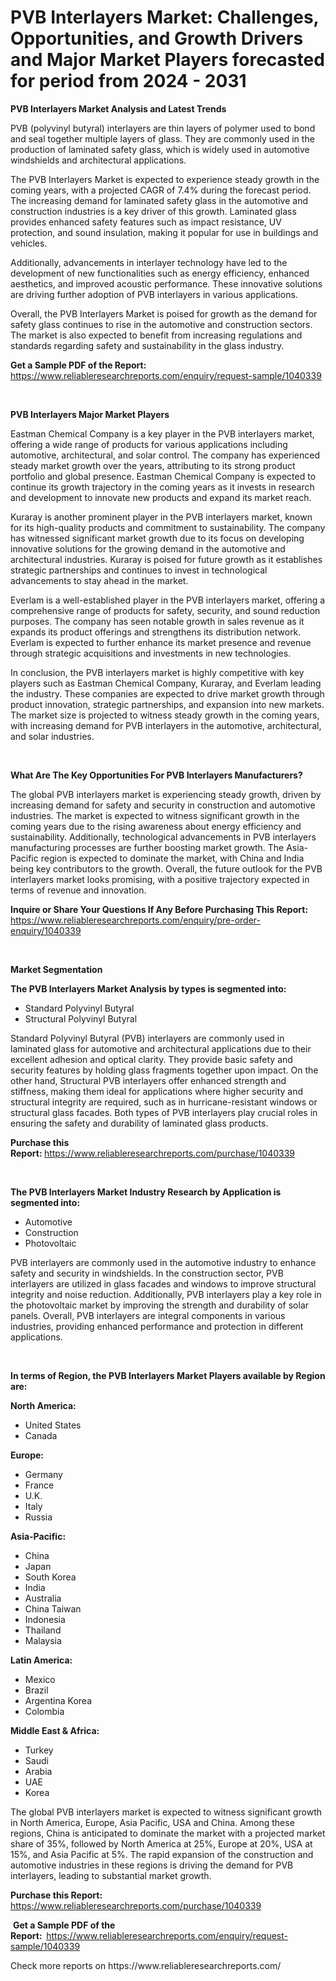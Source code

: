 <p><h1>PVB Interlayers Market: Challenges, Opportunities, and Growth Drivers and Major Market Players forecasted for period from 2024 - 2031</h1></p><p><strong>PVB Interlayers Market Analysis and Latest Trends</strong></p>
<p><p>PVB (polyvinyl butyral) interlayers are thin layers of polymer used to bond and seal together multiple layers of glass. They are commonly used in the production of laminated safety glass, which is widely used in automotive windshields and architectural applications.</p><p>The PVB Interlayers Market is expected to experience steady growth in the coming years, with a projected CAGR of 7.4% during the forecast period. The increasing demand for laminated safety glass in the automotive and construction industries is a key driver of this growth. Laminated glass provides enhanced safety features such as impact resistance, UV protection, and sound insulation, making it popular for use in buildings and vehicles.</p><p>Additionally, advancements in interlayer technology have led to the development of new functionalities such as energy efficiency, enhanced aesthetics, and improved acoustic performance. These innovative solutions are driving further adoption of PVB interlayers in various applications.</p><p>Overall, the PVB Interlayers Market is poised for growth as the demand for safety glass continues to rise in the automotive and construction sectors. The market is also expected to benefit from increasing regulations and standards regarding safety and sustainability in the glass industry.</p></p>
<p><strong>Get a Sample PDF of the Report:&nbsp;</strong> <a href="https://www.reliableresearchreports.com/enquiry/request-sample/1040339">https://www.reliableresearchreports.com/enquiry/request-sample/1040339</a></p>
<p>&nbsp;</p>
<p><strong>PVB Interlayers Major Market Players</strong></p>
<p><p>Eastman Chemical Company is a key player in the PVB interlayers market, offering a wide range of products for various applications including automotive, architectural, and solar control. The company has experienced steady market growth over the years, attributing to its strong product portfolio and global presence. Eastman Chemical Company is expected to continue its growth trajectory in the coming years as it invests in research and development to innovate new products and expand its market reach.</p><p>Kuraray is another prominent player in the PVB interlayers market, known for its high-quality products and commitment to sustainability. The company has witnessed significant market growth due to its focus on developing innovative solutions for the growing demand in the automotive and architectural industries. Kuraray is poised for future growth as it establishes strategic partnerships and continues to invest in technological advancements to stay ahead in the market.</p><p>Everlam is a well-established player in the PVB interlayers market, offering a comprehensive range of products for safety, security, and sound reduction purposes. The company has seen notable growth in sales revenue as it expands its product offerings and strengthens its distribution network. Everlam is expected to further enhance its market presence and revenue through strategic acquisitions and investments in new technologies.</p><p>In conclusion, the PVB interlayers market is highly competitive with key players such as Eastman Chemical Company, Kuraray, and Everlam leading the industry. These companies are expected to drive market growth through product innovation, strategic partnerships, and expansion into new markets. The market size is projected to witness steady growth in the coming years, with increasing demand for PVB interlayers in the automotive, architectural, and solar industries.</p></p>
<p>&nbsp;</p>
<p><strong>What Are The Key Opportunities For PVB Interlayers Manufacturers?</strong></p>
<p><p>The global PVB interlayers market is experiencing steady growth, driven by increasing demand for safety and security in construction and automotive industries. The market is expected to witness significant growth in the coming years due to the rising awareness about energy efficiency and sustainability. Additionally, technological advancements in PVB interlayers manufacturing processes are further boosting market growth. The Asia-Pacific region is expected to dominate the market, with China and India being key contributors to the growth. Overall, the future outlook for the PVB interlayers market looks promising, with a positive trajectory expected in terms of revenue and innovation.</p></p>
<p><strong>Inquire or Share Your Questions If Any Before Purchasing This Report:</strong> <a href="https://www.reliableresearchreports.com/enquiry/pre-order-enquiry/1040339">https://www.reliableresearchreports.com/enquiry/pre-order-enquiry/1040339</a></p>
<p>&nbsp;</p>
<p><strong>Market Segmentation</strong></p>
<p><strong>The PVB Interlayers Market Analysis by types is segmented into:</strong></p>
<p><ul><li>Standard Polyvinyl Butyral</li><li>Structural Polyvinyl Butyral</li></ul></p>
<p><p>Standard Polyvinyl Butyral (PVB) interlayers are commonly used in laminated glass for automotive and architectural applications due to their excellent adhesion and optical clarity. They provide basic safety and security features by holding glass fragments together upon impact. On the other hand, Structural PVB interlayers offer enhanced strength and stiffness, making them ideal for applications where higher security and structural integrity are required, such as in hurricane-resistant windows or structural glass facades. Both types of PVB interlayers play crucial roles in ensuring the safety and durability of laminated glass products.</p></p>
<p><strong>Purchase this Report:&nbsp;</strong><a href="https://www.reliableresearchreports.com/purchase/1040339">https://www.reliableresearchreports.com/purchase/1040339</a></p>
<p>&nbsp;</p>
<p><strong>The PVB Interlayers Market Industry Research by Application is segmented into:</strong></p>
<p><ul><li>Automotive</li><li>Construction</li><li>Photovoltaic</li></ul></p>
<p><p>PVB interlayers are commonly used in the automotive industry to enhance safety and security in windshields. In the construction sector, PVB interlayers are utilized in glass facades and windows to improve structural integrity and noise reduction. Additionally, PVB interlayers play a key role in the photovoltaic market by improving the strength and durability of solar panels. Overall, PVB interlayers are integral components in various industries, providing enhanced performance and protection in different applications.</p></p>
<p>&nbsp;</p>
<p><strong>In terms of Region, the PVB Interlayers Market Players available by Region are:</strong></p>
<p>
    <p> <strong> North America: </strong>
        <ul>
            <li>United States</li>
            <li>Canada</li>
        </ul>
        </p> 
    <p> <strong> Europe: </strong>
        <ul>
            <li>Germany</li>
            <li>France</li>
            <li>U.K.</li>
            <li>Italy</li>
            <li>Russia</li>
        </ul>
        </p> 
    <p> <strong> Asia-Pacific: </strong>
        <ul>
            <li>China</li>
            <li>Japan</li>
            <li>South Korea</li>
            <li>India</li>
            <li>Australia</li>
            <li>China Taiwan</li>
            <li>Indonesia</li>
            <li>Thailand</li>
            <li>Malaysia</li>
        </ul>
        </p> 
    <p> <strong> Latin America: </strong>
        <ul>
            <li>Mexico</li>
            <li>Brazil</li>
            <li>Argentina Korea</li>
            <li>Colombia</li>
        </ul>
        </p> 
    <p> <strong> Middle East & Africa: </strong>
        <ul>
            <li>Turkey</li>
            <li>Saudi</li>
            <li>Arabia</li>
            <li>UAE</li>
            <li>Korea</li>
        </ul>
    </p>
    </p>
<p><p>The global PVB interlayers market is expected to witness significant growth in North America, Europe, Asia Pacific, USA and China. Among these regions, China is anticipated to dominate the market with a projected market share of 35%, followed by North America at 25%, Europe at 20%, USA at 15%, and Asia Pacific at 5%. The rapid expansion of the construction and automotive industries in these regions is driving the demand for PVB interlayers, leading to substantial market growth.</p></p>
<p><strong>Purchase this Report: </strong><a href="https://www.reliableresearchreports.com/purchase/1040339">https://www.reliableresearchreports.com/purchase/1040339</a></p>
<p>&nbsp;<strong>Get a Sample PDF of the Report:&nbsp;&nbsp;</strong><a href="https://www.reliableresearchreports.com/enquiry/request-sample/1040339">https://www.reliableresearchreports.com/enquiry/request-sample/1040339</a></p>
<p><strong></strong></p>
<p>Check more reports on https://www.reliableresearchreports.com/</p>